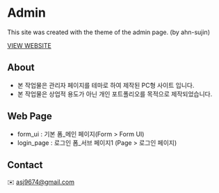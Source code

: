 # Admin

This site was created with the theme of the admin page. (by ahn-sujin) 

[VIEW WEBSITE](https://ahn-sujin.github.io/Portfolio_Admin/form_ui.html)

## About
* 본 작업물은 관리자 페이지를 테마로 하여 제작된 PC형 사이트 입니다.  
* 본 작업물은 상업적 용도가 아닌 개인 포트폴리오를 목적으로 제작되었습니다. 

## Web Page 
* form_ui : 기본 폼_메인 페이지(Form > Form UI)
* login_page : 로그인 폼_서브 페이지1 (Page > 로그인 페이지)

## Contact 
:envelope: asj9674@gmail.com
